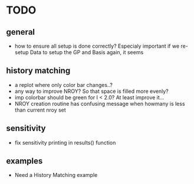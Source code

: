 # TODO

## general
* how to ensure all setup is done correctly? Especialy important if we re-setup Data to setup the GP and Basis again, it seems

## history matching
* a replot where only color bar changes..?
* any way to improve NROY? So that space is filled more evenly?
* imp colorbar should be green for I < 2.0? At least improve it...
* NROY creation routine has confusing message when howmany is less than current nroy set

## sensitivity
* fix sensitivity printing in results() function

## examples
* Need a History Matching example

